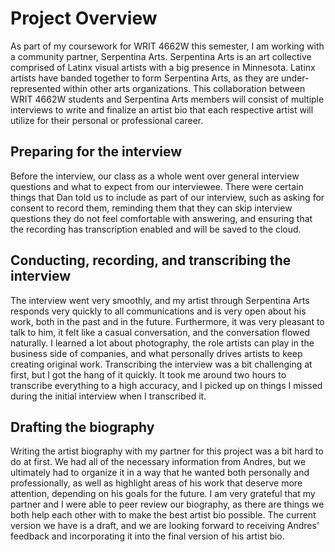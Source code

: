 # Project Overview

As part of my coursework for WRIT 4662W this semester, I am working with a community partner, Serpentina Arts. Serpentina Arts is an art collective comprised of Latinx visual artists with a big presence in Minnesota. Latinx artists have banded together to form Serpentina Arts, as they are under-represented within other arts organizations. This collaboration between WRIT 4662W students and Serpentina Arts members will consist of multiple interviews to write and finalize an artist bio that each respective artist will utilize for their personal or professional career.

## Preparing for the interview

Before the interview, our class as a whole went over general interview questions and what to expect from our interviewee. There were certain things that Dan told us to include as part of our interview, such as asking for consent to record them, reminding them that they can skip interview questions they do not feel comfortable with answering, and ensuring that the recording has transcription enabled and will be saved to the cloud.

## Conducting, recording, and transcribing the interview

The interview went very smoothly, and my artist through Serpentina Arts responds very quickly to all communications and is very open about his work, both in the past and in the future. Furthermore, it was very pleasant to talk to him, it felt like a casual conversation, and the conversation flowed naturally. I learned a lot about photography, the role artists can play in the business side of companies, and what personally drives artists to keep creating original work. Transcribing the interview was a bit challenging at first, but I got the hang of it quickly. It took me around two hours to transcribe everything to a high accuracy, and I picked up on things I missed during the initial interview when I transcribed it.

## Drafting the biography

Writing the artist biography with my partner for this project was a bit hard to do at first. We had all of the necessary information from Andres, but we ultimately had to organize it in a way that he wanted both personally and professionally, as well as highlight areas of his work that deserve more attention, depending on his goals for the future. I am very grateful that my partner and I were able to peer review our biography, as there are things we both help each other with to make the best artist bio possible. The current version we have is a draft, and we are looking forward to receiving Andres' feedback and incorporating it into the final version of his artist bio.